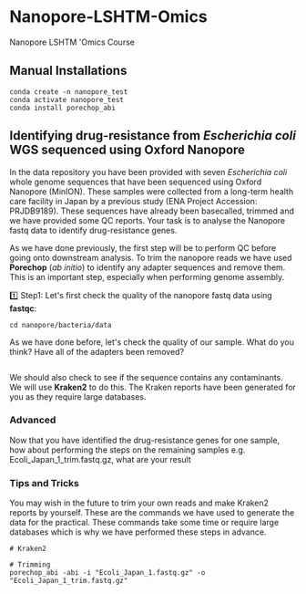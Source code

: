 # Nanopore-LSHTM-Omics
Nanopore LSHTM 'Omics Course
## Manual Installations
```
conda create -n nanopore_test
conda activate nanopore_test
conda install porechop_abi
```
## Identifying drug-resistance from *Escherichia coli* WGS sequenced using Oxford Nanopore
In the data repository you have been provided with seven *Escherichia coli* whole genome sequences that have been sequenced using Oxford Nanopore (MinION). These samples were collected from a long-term health care facility in Japan by a previous study (ENA Project Accession: PRJDB9189). These sequences have already been basecalled, trimmed and we have provided some QC reports. Your task is to analyse the Nanopore fastq data to identify drug-resistance genes. 

As we have done previously, the first step will be to perform QC before going onto downstream analysis. To trim the nanopore reads we have used **Porechop** (*ab initio*) to identify any adapter sequences and remove them. This is an important step, especially when performing genome assembly. 

1️⃣ Step1: Let's first check the quality of the nanopore fastq data using **fastqc**:
```
cd nanopore/bacteria/data

```

As we have done before, let's check the quality of our sample. What do you think? Have all of the adapters been removed?

```

```

We should also check to see if the sequence contains any contaminants. We will use **Kraken2** to do this. The Kraken reports have been generated for you as they require large databases. 

### Advanced
Now that you have identified the drug-resistance genes for one sample, how about performing the steps on the remaining samples e.g. Ecoli_Japan_1_trim.fastq.gz, what are your result



### Tips and Tricks

You may wish in the future to trim your own reads and make Kraken2 reports by yourself. These are the commands we have used to generate the data for the practical. These commands take some time or require large databases which is why we have performed these steps in advance.

```
# Kraken2 

# Trimming
porechop_abi -abi -i "Ecoli_Japan_1.fastq.gz" -o "Ecoli_Japan_1_trim.fastq.gz"

```

